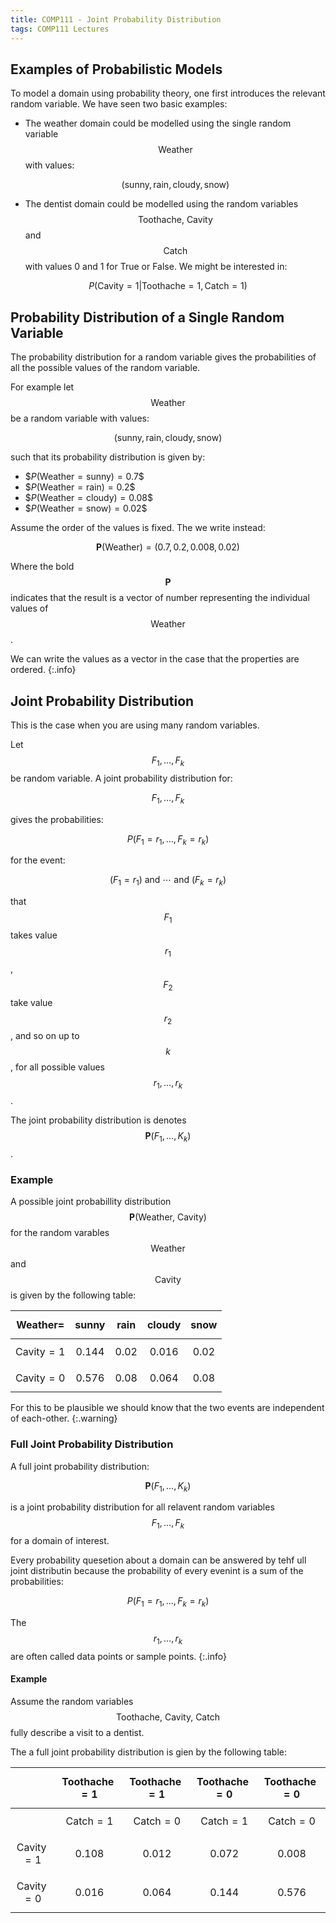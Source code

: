 ```yaml
---
title: COMP111 - Joint Probability Distribution
tags: COMP111 Lectures
---
```

## Examples of Probabilistic Models
To model a domain using probability theory, one first introduces the relevant random variable. We have seen two basic examples:

* The weather domain could be modelled using the single random variable $$\text{Weather}$$ with values:

	$$(\text{sunny},\text{rain},\text{cloudy},\text{snow})$$

* The dentist domain could be modelled using the random variables $$\text{Toothache, Cavity}$$ and $$\text{Catch}$$ with values 0 and 1 for True or False. We might be interested in:

$$P(\text{Cavity}=1\vert\text{Toothache}=1,\text{Catch}=1)$$

## Probability Distribution of a Single Random Variable
The probability distribution for a random variable gives the probabilities of all the possible values of the random variable.

For example let $$\text{Weather}$$ be a random variable with values:

$$(\text{sunny},\text{rain},\text{cloudy},\text{snow})$$

such that its probability distribution is given by:

* \$$P(\text{Weather}=\text{sunny})=0.7$$
* \$$P(\text{Weather}=\text{rain})=0.2$$
* \$$P(\text{Weather}=\text{cloudy})=0.08$$
* \$$P(\text{Weather}=\text{snow})=0.02$$

Assume the order of the values is fixed. The we write instead:

$$\mathbf{P}(\text{Weather})=(0.7,0.2,0.008,0.02)$$

Where the bold $$\mathbf{P}$$ indicates that the result is a vector of number representing the individual values of $$\text{Weather}$$.

We can write the values as a vector in the case that the properties are ordered.
{:.info}

## Joint Probability Distribution
This is the case when you are using many random variables.

Let $$F_1,\ldots,F_k$$ be random variable. A joint probability distribution for:

$$F_1,\ldots,F_k$$

gives the probabilities:

$$P(F_1=r_1,\ldots,F_k=r_k)$$

for the event:

$$(F_1=r_1)\text{ and } \cdots \text{ and }(F_k=r_k)$$

that $$F_1$$ takes value $$r_1$$, $$F_2$$ take value $$r_2$$, and so on up to $$k$$ , for all possible values $$r_1,\ldots,r_k$$.

The joint probability distribution is denotes $$\mathbf{P}(F_1,\ldots,K_k)$$.

### Example
A possible joint probabillity distribution $$\mathbf{P}(\text{Weather, Cavity})$$ for the random varables $$\text{Weather}$$ and $$\text{Cavity}$$ is given by the following table:

| $$\text{Weather}=$$ | $$\text{sunny}$$ | $$\text{rain}$$ | $$\text{cloudy}$$ | $$\text{snow}$$ |
| :-: |  :-: | :-: | :-: | :-: |
| $$\text{Cavity}=1$$ | 0.144 | 0.02 | 0.016 | 0.02 |
| $$\text{Cavity}=0$$ | 0.576 | 0.08 | 0.064 | 0.08 |

For this to be plausible we should know that the two events are independent of each-other.
{:.warning}

### Full Joint Probability Distribution

A full joint probability distribution:

$$\mathbf{P}(F_1,\ldots,K_k)$$

is a joint probability distribution for all relavent random variables $$F_1,\ldots,F_k$$ for a domain of interest.

Every probability quesetion about a domain can be answered by tehf ull joint distributin because the probability of every evenint is a sum of the probabilities:

$$P(F_1=r_1,\ldots,F_k=r_k)$$

The $$r_1,\ldots,r_k$$ are often called data points or sample points.
{:.info}

#### Example
Assume the random variables $$\text{Toothache, Cavity, Catch}$$ fully describe a visit to a dentist. 

The a full joint probability distribution is gien by the following table:

| | $$\text{Toothache}=1$$ | $$\text{Toothache}=1$$ | $$\text{Toothache}=0$$ | $$\text{Toothache}=0$$ |
| :-: | :-: | :-: | :-: | :-: |
| | $$\text{Catch}=1$$ |  $$\text{Catch}=0$$ |  $$\text{Catch}=1$$ |  $$\text{Catch}=0$$ | 
| $$\text{Cavity}=1$$ | 0.108 | 0.012 | 0.072 | 0.008 |
| $$\text{Cavity}=0$$ | 0.016 | 0.064 | 0.144 | 0.576 |